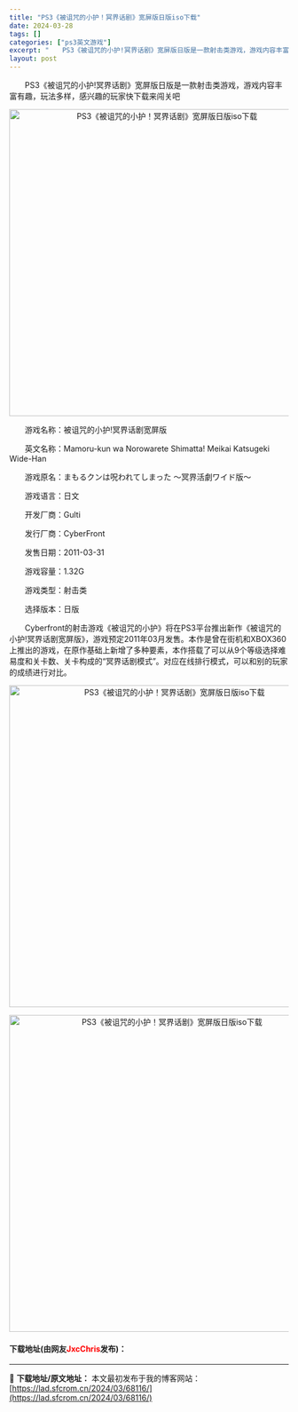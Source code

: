 ```yaml
---
title: "PS3《被诅咒的小护！冥界话剧》宽屏版日版iso下载"
date: 2024-03-28
tags: []
categories: ["ps3英文游戏"]
excerpt: "　　PS3《被诅咒的小护!冥界话剧》宽屏版日版是一款射击类游戏，游戏内容丰富有趣，玩法多样，感兴趣的玩家快下载来闯关吧 　　游戏名称：被诅咒的小护!冥界话剧宽屏版 　　英文名称：Mamoru-kun wa Norowarete Shimatta! Meikai Katsugeki Wide-Han &hellip;"
layout: post
---
```


 <p>　　PS3《被诅咒的小护!冥界话剧》宽屏版日版是一款射击类游戏，游戏内容丰富有趣，玩法多样，感兴趣的玩家快下载来闯关吧</p> <p align="center"><img align="" border="0" src="https://lad.sfcrom.cn/wp-content/uploads/2024/03/20240328_6605196ad66a6.webp" width="553" alt="PS3《被诅咒的小护！冥界话剧》宽屏版日版iso下载" /></p> <p>　　游戏名称：被诅咒的小护!冥界话剧宽屏版</p> <p>　　英文名称：Mamoru-kun wa Norowarete Shimatta! Meikai Katsugeki Wide-Han</p> <p>　　游戏原名：まもるクンは呪われてしまった ～冥界活劇ワイド版～</p> <p>　　游戏语言：日文</p> <p>　　开发厂商：Gulti</p> <p>　　发行厂商：CyberFront</p> <p>　　发售日期：2011-03-31</p> <p>　　游戏容量：1.32G</p> <p>　　游戏类型：射击类</p> <p>　　选择版本：日版</p> <p>　　Cyberfront的射击游戏《被诅咒的小护》将在PS3平台推出新作《被诅咒的小护!冥界话剧宽屏版》，游戏预定2011年03月发售。本作是曾在街机和XBOX360上推出的游戏，在原作基础上新增了多种要素，本作搭载了可以从9个等级选择难易度和关卡数、关卡构成的&ldquo;冥界话剧模式&rdquo;。对应在线排行模式，可以和别的玩家的成绩进行对比。</p> <p align="center"><img align="" border="0" src="https://lad.sfcrom.cn/wp-content/uploads/2024/03/20240328_6605196b41b9a.webp" width="580" alt="PS3《被诅咒的小护！冥界话剧》宽屏版日版iso下载" /></p> <p align="center"><img align="" border="0" src="https://lad.sfcrom.cn/wp-content/uploads/2024/03/20240328_6605196ba276c.webp" width="571" alt="PS3《被诅咒的小护！冥界话剧》宽屏版日版iso下载" /></p> <p><h4>下载地址(由网友<font color="red">JxcChris</font>发布)：</h4></p> 

---
📖 **下载地址/原文地址：** 本文最初发布于我的博客网站：[https://lad.sfcrom.cn/2024/03/68116/](https://lad.sfcrom.cn/2024/03/68116/)

